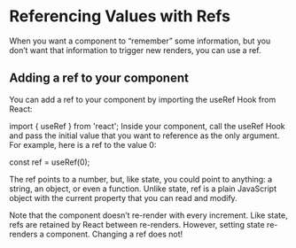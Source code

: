 # Referencing Values with Refs
When you want a component to “remember” some information, but you don’t want that information to trigger new renders, you can use a ref.

## Adding a ref to your component 
You can add a ref to your component by importing the useRef Hook from React:

import { useRef } from 'react';
Inside your component, call the useRef Hook and pass the initial value that you want to reference as the only argument. For example, here is a ref to the value 0:

const ref = useRef(0);

The ref points to a number, but, like state, you could point to anything: a string, an object, or even a function. Unlike state, ref is a plain JavaScript object with the current property that you can read and modify.

Note that the component doesn’t re-render with every increment. Like state, refs are retained by React between re-renders. However, setting state re-renders a component. Changing a ref does not!